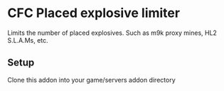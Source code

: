# CFC Placed explosive limiter
Limits the number of placed explosives. Such as m9k proxy mines, HL2 S.L.A.Ms, etc.

## Setup
Clone this addon into your game/servers addon directory
